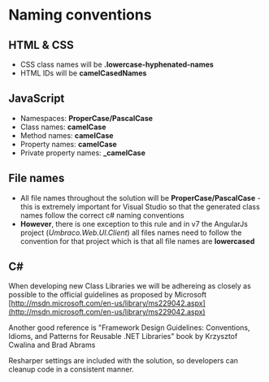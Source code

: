 # Naming conventions

## HTML & CSS
* CSS class names will be **.lowercase-hyphenated-names**
* HTML IDs will be **camelCasedNames**

## JavaScript
* Namespaces: **ProperCase/PascalCase**
* Class names: **camelCase**
* Method names: **camelCase**
* Property names: **camelCase**
* Private property names: **_camelCase**

## File names

* All file names throughout the solution will be **ProperCase/PascalCase** - this is extremely important for Visual Studio so that the generated class names follow the correct c# naming conventions
* **However**, there is one exception to this rule and in v7 the AngularJs project (*Umbraco.Web.UI.Client*) all files names need to follow the convention for that project which is that all file names are **lowercased**  

## C&#35;
When developing new Class Libraries we will be adhereing as closely as possible to the official guidelines as proposed by Microsoft [http://msdn.microsoft.com/en-us/library/ms229042.aspx](http://msdn.microsoft.com/en-us/library/ms229042.aspx)

Another good reference is "Framework Design Guidelines: Conventions, Idioms, and Patterns for Reusable .NET Libraries" book by Krzysztof Cwalina and Brad Abrams

Resharper settings are included with the solution, so developers can cleanup code in a consistent manner.